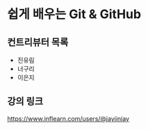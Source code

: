 # 쉽게 배우는 Git & GitHub

## 컨트리뷰터 목록

- 진유림
- 너구리
- 이은지

## 강의 링크

https://www.inflearn.com/users/@jayjinjay
